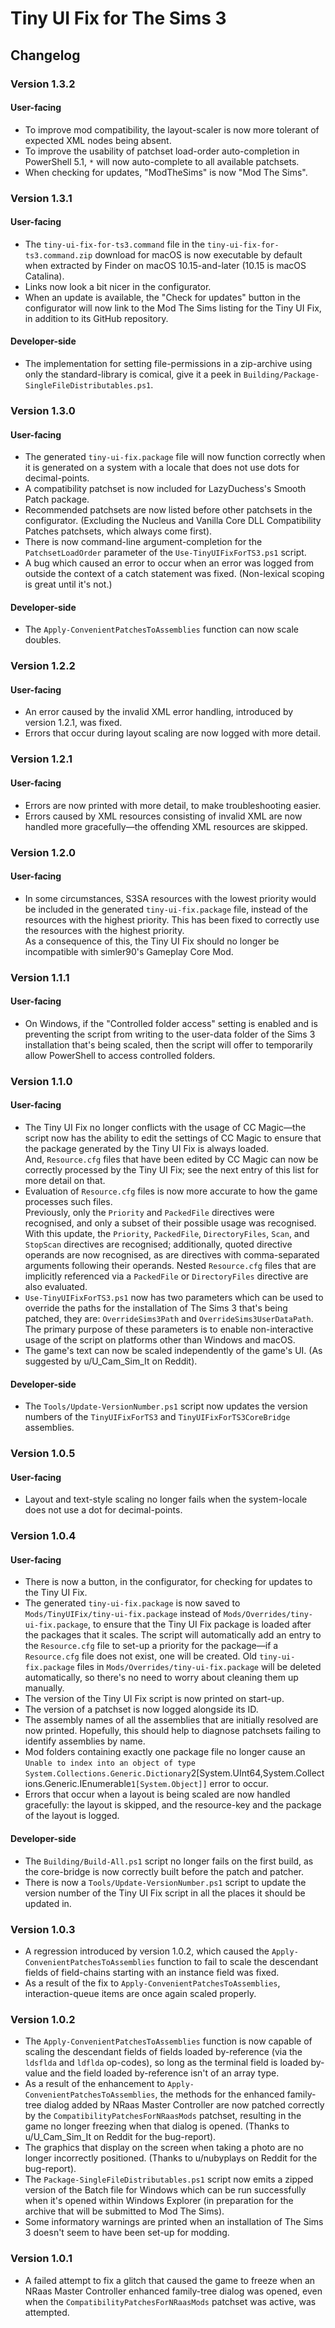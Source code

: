 # Tiny UI Fix for The Sims 3

## Changelog

### Version 1.3.2

#### User-facing

- To improve mod compatibility, the layout-scaler is now more tolerant of expected XML nodes being absent.
- To improve the usability of patchset load-order auto-completion in PowerShell 5.1, `*` will now auto-complete to all available patchsets.
- When checking for updates, "ModTheSims" is now "Mod The Sims".

### Version 1.3.1

#### User-facing

- The `tiny-ui-fix-for-ts3.command` file in the `tiny-ui-fix-for-ts3.command.zip` download for macOS is now executable by default when extracted by Finder on macOS 10.15-and-later (10.15 is macOS Catalina).
- Links now look a bit nicer in the configurator.
- When an update is available, the "Check for updates" button in the configurator will now link to the Mod The Sims listing for the Tiny UI Fix, in addition to its GitHub repository.

#### Developer-side

- The implementation for setting file-permissions in a zip-archive using only the standard-library is comical, give it a peek in `Building/Package-SingleFileDistributables.ps1`.

### Version 1.3.0

#### User-facing

- The generated `tiny-ui-fix.package` file will now function correctly when it is generated on a system with a locale that does not use dots for decimal-points.
- A compatibility patchset is now included for LazyDuchess's Smooth Patch package.
- Recommended patchsets are now listed before other patchsets in the configurator. (Excluding the Nucleus and Vanilla Core DLL Compatibility Patches patchsets, which always come first).
- There is now command-line argument-completion for the `PatchsetLoadOrder` parameter of the `Use-TinyUIFixForTS3.ps1` script.
- A bug which caused an error to occur when an error was logged from outside the context of a catch statement was fixed. (Non-lexical scoping is great until it's not.)

#### Developer-side

- The `Apply-ConvenientPatchesToAssemblies` function can now scale doubles.

### Version 1.2.2

#### User-facing

- An error caused by the invalid XML error handling, introduced by version 1.2.1, was fixed.
- Errors that occur during layout scaling are now logged with more detail.

### Version 1.2.1

#### User-facing

- Errors are now printed with more detail, to make troubleshooting easier.
- Errors caused by XML resources consisting of invalid XML are now handled more gracefully—the offending XML resources are skipped.

### Version 1.2.0

#### User-facing

- In some circumstances, S3SA resources with the lowest priority would be included in the generated `tiny-ui-fix.package` file, instead of the resources with the highest priority.
This has been fixed to correctly use the resources with the highest priority. \
As a consequence of this, the Tiny UI Fix should no longer be incompatible with simler90's Gameplay Core Mod.

### Version 1.1.1

#### User-facing

- On Windows, if the "Controlled folder access" setting is enabled and is preventing the script from writing to the user-data folder of the Sims 3 installation that's being scaled, then the script will offer to temporarily allow PowerShell to access controlled folders.

### Version 1.1.0

#### User-facing

- The Tiny UI Fix no longer conflicts with the usage of CC Magic—the script now has the ability to edit the settings of CC Magic to ensure that the package generated by the Tiny UI Fix is always loaded. \
And, `Resource.cfg` files that have been edited by CC Magic can now be correctly processed by the Tiny UI Fix; see the next entry of this list for more detail on that.
- Evaluation of `Resource.cfg` files is now more accurate to how the game processes such files. \
Previously, only the `Priority` and `PackedFile` directives were recognised, and only a subset of their possible usage was recognised. With this update, the `Priority`, `PackedFile`, `DirectoryFiles`, `Scan`, and `StopScan` directives are recognised; additionally, quoted directive operands are now recognised, as are directives with comma-separated arguments following their operands. Nested `Resource.cfg` files that are implicitly referenced via a `PackedFile` or `DirectoryFiles` directive are also evaluated.
- `Use-TinyUIFixForTS3.ps1` now has two parameters which can be used to override the paths for the installation of The Sims 3 that's being patched, they are: `OverrideSims3Path` and `OverrideSims3UserDataPath`. The primary purpose of these parameters is to enable non-interactive usage of the script on platforms other than Windows and macOS.
- The game's text can now be scaled independently of the game's UI. (As suggested by u/U_Cam_Sim_It on Reddit).

#### Developer-side

- The `Tools/Update-VersionNumber.ps1` script now updates the version numbers of the `TinyUIFixForTS3` and `TinyUIFixForTS3CoreBridge` assemblies.

### Version 1.0.5

#### User-facing

- Layout and text-style scaling no longer fails when the system-locale does not use a dot for decimal-points.

### Version 1.0.4

#### User-facing

- There is now a button, in the configurator, for checking for updates to the Tiny UI Fix.
- The generated `tiny-ui-fix.package` is now saved to `Mods/TinyUIFix/tiny-ui-fix.package` instead of `Mods/Overrides/tiny-ui-fix.package`, to ensure that the Tiny UI Fix package is loaded after the packages that it scales. The script will automatically add an entry to the `Resource.cfg` file to set-up a priority for the package—if a `Resource.cfg` file does not exist, one will be created. Old `tiny-ui-fix.package` files in `Mods/Overrides/tiny-ui-fix.package` will be deleted automatically, so there's no need to worry about cleaning them up manually.
- The version of the Tiny UI Fix script is now printed on start-up.
- The version of a patchset is now logged alongside its ID.
- The assembly names of all the assemblies that are initially resolved are now printed. Hopefully, this should help to diagnose patchsets failing to identify assemblies by name.
- Mod folders containing exactly one package file no longer cause an `Unable to index into an object of type System.Collections.Generic.Dictionary`2[System.UInt64,System.Collections.Generic.IEnumerable`1[System.Object]]` error to occur.
- Errors that occur when a layout is being scaled are now handled gracefully: the layout is skipped, and the resource-key and the package of the layout is logged.

#### Developer-side

- The `Building/Build-All.ps1` script no longer fails on the first build, as the core-bridge is now correctly built before the patch and patcher.
- There is now a `Tools/Update-VersionNumber.ps1` script to update the version number of the Tiny UI Fix script in all the places it should be updated in.

### Version 1.0.3

- A regression introduced by version 1.0.2, which caused the `Apply-ConvenientPatchesToAssemblies` function to fail to scale the descendant fields of field-chains starting with an instance field was fixed.
- As a result of the fix to `Apply-ConvenientPatchesToAssemblies`, interaction-queue items are once again scaled properly.

### Version 1.0.2

- The `Apply-ConvenientPatchesToAssemblies` function is now capable of scaling the descendant fields of fields loaded by-reference (via the `ldsflda` and `ldflda` op-codes), so long as the terminal field is loaded by-value and the field loaded by-reference isn't of an array type.
- As a result of the enhancement to `Apply-ConvenientPatchesToAssemblies`, the methods for the enhanced family-tree dialog added by NRaas Master Controller are now patched correctly by the `CompatibilityPatchesForNRaasMods` patchset, resulting in the game no longer freezing when that dialog is opened. (Thanks to u/U_Cam_Sim_It on Reddit for the bug-report).
- The graphics that display on the screen when taking a photo are no longer incorrectly positioned. (Thanks to u/nubyplays on Reddit for the bug-report).
- The `Package-SingleFileDistributables.ps1` script now emits a zipped version of the Batch file for Windows which can be run successfully when it's opened within Windows Explorer (in preparation for the archive that will be submitted to Mod The Sims).
- Some informatory warnings are printed when an installation of The Sims 3 doesn't seem to have been set-up for modding.

### Version 1.0.1

* A failed attempt to fix a glitch that caused the game to freeze when an NRaas Master Controller enhanced family-tree dialog was opened, even when the `CompatibilityPatchesForNRaasMods` patchset was active, was attempted.
